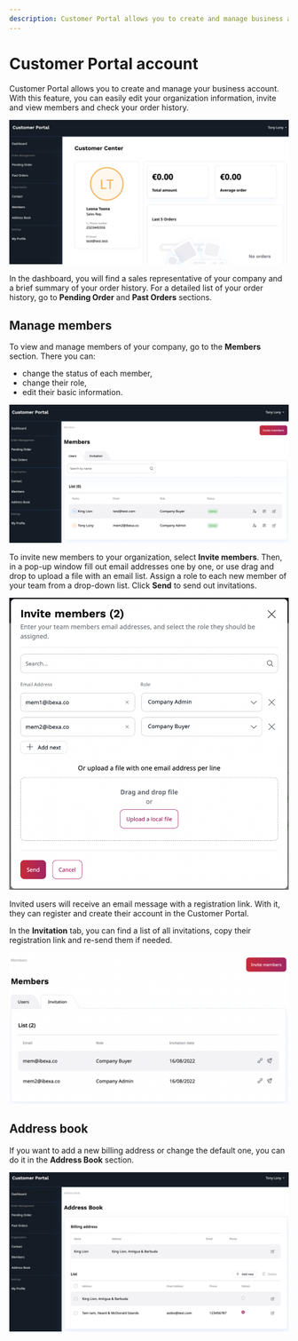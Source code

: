 ```yaml
---
description: Customer Portal allows you to create and manage business account for your company.
---
```


# Customer Portal account

Customer Portal allows you to create and manage your business account.
With this feature, you can easily edit your organization information,
invite and view members and check your order history.

![Customer Portal Dashboard](img/cp_dashboard_customer_portal.png)

In the dashboard, you will find a sales representative of your company and a brief summary of your order history.
For a detailed list of your order history, go to **Pending Order** and **Past Orders** sections.

## Manage members

To view and manage members of your company, go to the **Members** section.
There you can:

- change the status of each member,
- change their role,
- edit their basic information.

![List of members](img/cp_members_portal.png)

To invite new members to your organization, select **Invite members**.
Then, in a pop-up window fill out email addresses one by one,
or use drag and drop to upload a file with an email list.
Assign a role to each new member of your team from a drop-down list.
Click **Send** to send out invitations.

![Invite members](img/cp_invite_members_portal.png)

Invited users will receive an email message with a registration link.
With it, they can register and create their account in the Customer Portal.

In the **Invitation** tab, you can find a list of all invitations, copy their registration link and re-send them if needed.

![List of invitations](img/cp_invitations_list_portal.png)

## Address book

If you want to add a new billing address or change the default one, you can do it in the **Address Book** section.

![Address book](img/cp_address_book_portal.png)